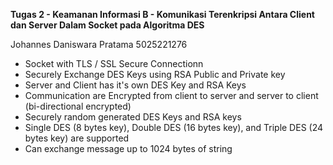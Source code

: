**Tugas 2 - Keamanan Informasi B - Komunikasi Terenkripsi Antara Client dan Server Dalam Socket pada Algoritma DES**

Johannes Daniswara Pratama
5025221276

- Socket with TLS / SSL Secure Connectionn
- Securely Exchange DES Keys using RSA Public and Private key
- Server and Client has it's own DES Key and RSA Keys
- Communication are Encrypted from client to server and server to client (bi-directional encrypted)
- Securely random generated DES Keys and RSA keys
- Single DES (8 bytes key), Double DES (16 bytes key), and Triple DES (24 bytes key) are supported
- Can exchange message up to 1024 bytes of string

